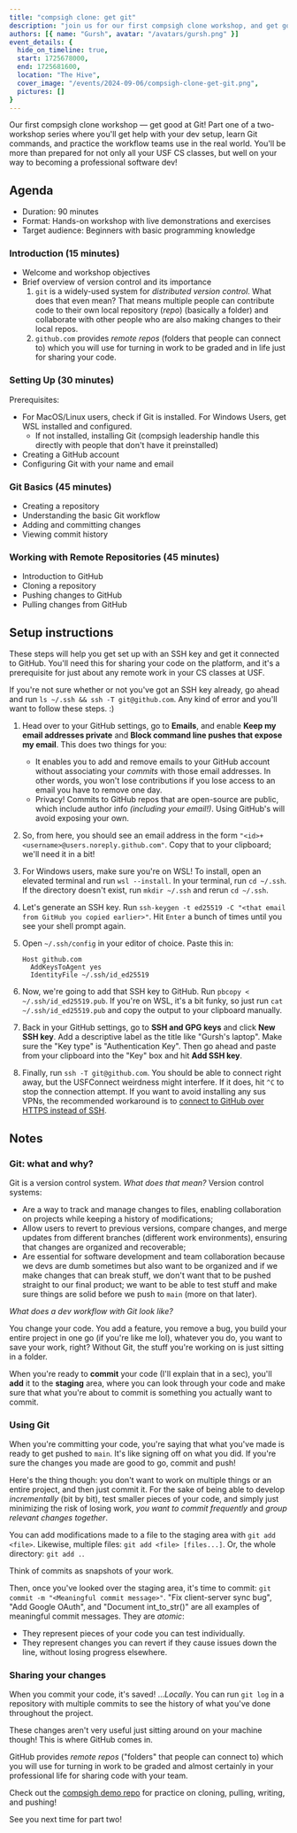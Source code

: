 ```yaml
---
title: "compsigh clone: get git"
description: "join us for our first compsigh clone workshop, and get good at Git with Gursh! part one of a two-workshop series where you'll get help with your dev setup, learn Git commands, and practice the workflow teams use in the real world. you'll be more than prepared for not only all your USF CS classes, but well on your way to becoming a professional software dev!"
authors: [{ name: "Gursh", avatar: "/avatars/gursh.png" }]
event_details: {
  hide_on_timeline: true,
  start: 1725678000,
  end: 1725681600,
  location: "The Hive",
  cover_image: "/events/2024-09-06/compsigh-clone-get-git.png",
  pictures: []
}
---
```


Our first compsigh clone workshop — get good at Git! Part one of a two-workshop series where you'll get help with your dev setup, learn Git commands, and practice the workflow teams use in the real world. You'll be more than prepared for not only all your USF CS classes, but well on your way to becoming a professional software dev!

## Agenda

- Duration: 90 minutes
- Format: Hands-on workshop with live demonstrations and exercises
- Target audience: Beginners with basic programming knowledge

### Introduction (15 minutes)

- Welcome and workshop objectives
- Brief overview of version control and its importance
    1. `git` is a widely-used system for *distributed version control*. What does that even mean? That means multiple people can contribute code to their own local repository (*repo*) (basically a folder) and collaborate with other people who are also making changes to their local repos.
    2. `github.com` provides *remote repos* (folders that people can connect to) which you will use for turning in work to be graded and in life just for sharing your code.

### Setting Up (30 minutes)

Prerequisites:

- For MacOS/Linux users, check if Git is installed. For Windows Users, get WSL installed and configured.
  - If not installed, installing Git (compsigh leadership handle this directly with people that don't have it preinstalled)
- Creating a GitHub account
- Configuring Git with your name and email

### Git Basics (45 minutes)

- Creating a repository
- Understanding the basic Git workflow
- Adding and committing changes
- Viewing commit history

### Working with Remote Repositories (45 minutes)

- Introduction to GitHub
- Cloning a repository
- Pushing changes to GitHub
- Pulling changes from GitHub

## Setup instructions

These steps will help you get set up with an SSH key and get it connected to GitHub. You'll need this for sharing your code on the platform, and it's a prerequisite for just about any remote work in your CS classes at USF.

If you're not sure whether or not you've got an SSH key already, go ahead and run `ls ~/.ssh && ssh -T git@github.com`. Any kind of error and you'll want to follow these steps. :)

1. Head over to your GitHub settings, go to **Emails**, and enable **Keep my email addresses private** and **Block command line pushes that expose my email**. This does two things for you:
    - It enables you to add and remove emails to your GitHub account without associating your *commits* with those email addresses. In other words, you won't lose contributions if you lose access to an email you have to remove one day.
    - Privacy! Commits to GitHub repos that are open-source are public, which include author info *(including your email!)*. Using GitHub's will avoid exposing your own.
2. So, from here, you should see an email address in the form `"<id>+<username>@users.noreply.github.com"`. Copy that to your clipboard; we'll need it in a bit!
3. For Windows users, make sure you're on WSL! To install, open an elevated terminal and run `wsl --install`. In your terminal, run `cd ~/.ssh`. If the directory doesn't exist, run `mkdir ~/.ssh` and rerun `cd ~/.ssh`.
4. Let's generate an SSH key. Run `ssh-keygen -t ed25519 -C "<that email from GitHub you copied earlier>"`. Hit `Enter` a bunch of times until you see your shell prompt again.
5. Open `~/.ssh/config` in your editor of choice. Paste this in:

    ```plaintext
    Host github.com
      AddKeysToAgent yes
      IdentityFile ~/.ssh/id_ed25519
    ```

6. Now, we're going to add that SSH key to GitHub. Run `pbcopy < ~/.ssh/id_ed25519.pub`. If you're on WSL, it's a bit funky, so just run `cat ~/.ssh/id_ed25519.pub` and copy the output to your clipboard manually.
7. Back in your GitHub settings, go to **SSH and GPG keys** and click **New SSH key**. Add a descriptive label as the title like "Gursh's laptop". Make sure the "Key type" is "Authentication Key". Then go ahead and paste from your clipboard into the "Key" box and hit **Add SSH key**.
8. Finally, run `ssh -T git@github.com`. You should be able to connect right away, but the USFConnect weirdness might interfere. If it does, hit `^C` to stop the connection attempt. If you want to avoid installing any sus VPNs, the recommended workaround is to [connect to GitHub over HTTPS instead of SSH](https://docs.github.com/en/authentication/troubleshooting-ssh/using-ssh-over-the-https-port).

## Notes

### Git: what and why?

Git is a version control system. *What does that mean?* Version control systems:

- Are a way to track and manage changes to files, enabling collaboration on projects while keeping a history of modifications;
- Allow users to revert to previous versions, compare changes, and merge updates from different branches (different work environments), ensuring that changes are organized and recoverable;
- Are essential for software development and team collaboration because we devs are dumb sometimes but also want to be organized and if we make changes that can break stuff, we don't want that to be pushed straight to our final product; we want to be able to test stuff and make sure things are solid before we push to `main` (more on that later).

*What does a dev workflow with Git look like?*

You change your code. You add a feature, you remove a bug, you build your entire project in one go (if you're like me lol), whatever you do, you want to save your work, right? Without Git, the stuff you're working on is just sitting in a folder.

When you're ready to **commit** your code (I'll explain that in a sec), you'll **add** it to the **staging** area, where you can look through your code and make sure that what you're about to commit is something you actually want to commit.

### Using Git

When you're committing your code, you're saying that what you've made is ready to get pushed to `main`. It's like signing off on what you did. If you're sure the changes you made are good to go, commit and push!

Here's the thing though: you don't want to work on multiple things or an entire project, and then just commit it. For the sake of being able to develop *incrementally* (bit by bit), test smaller pieces of your code, and simply just minimizing the risk of losing work, *you want to commit frequently* and *group relevant changes together*.

You can add modifications made to a file to the staging area with `git add <file>`. Likewise, multiple files: `git add <file> [files...]`. Or, the whole directory: `git add .`.

Think of commits as snapshots of your work.

Then, once you've looked over the staging area, it's time to commit: `git commit -m "<Meaningful commit message>"`. "Fix client-server sync bug", "Add Google OAuth", and "Document int_to_str()" are all examples of meaningful commit messages. They are *atomic*:

- They represent pieces of your code you can test individually.
- They represent changes you can revert if they cause issues down the line, without losing progress elsewhere.

### Sharing your changes

When you commit your code, it's saved! ...*Locally*. You can run `git log` in a repository with multiple commits to see the history of what you've done throughout the project.

These changes aren't very useful just sitting around on your machine though! This is where GitHub comes in.

GitHub provides *remote repos* ("folders" that people can connect to) which you will use for turning in work to be graded and almost certainly in your professional life for sharing code with your team.

Check out the [compsigh demo repo](https://github.com/compsigh/github_workshop) for practice on cloning, pulling, writing, and pushing!

See you next time for part two!
